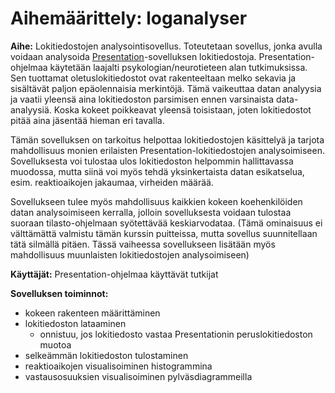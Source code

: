 # Aihemäärittely: loganalyser

**Aihe:** Lokitiedostojen analysointisovellus. Toteutetaan sovellus, jonka avulla voidaan analysoida [Presentation](www.neurobs.com)-sovelluksen lokitiedostoja. Presentation-ohjelmaa käytetään laajalti psykologian/neurotieteen alan tutkimuksissa. Sen tuottamat oletuslokitiedostot ovat rakenteeltaan melko sekavia ja sisältävät paljon epäolennaisia merkintöjä. Tämä vaikeuttaa datan analyysia ja vaatii yleensä aina lokitiedoston parsimisen ennen varsinaista data-analyysiä. Koska kokeet poikkeavat yleensä toisistaan, joten lokitiedostot pitää aina jäsentää hieman eri tavalla.

Tämän sovelluksen on tarkoitus helpottaa lokitiedostojen käsittelyä ja tarjota mahdollisuus monien erilaisten Presentation-lokitiedostojen analysoimiseen. Sovelluksesta voi tulostaa ulos lokitiedoston helpommin hallittavassa muodossa, mutta siinä voi myös tehdä yksinkertaista datan esikatselua, esim. reaktioaikojen jakaumaa, virheiden määrää.

Sovellukseen tulee myös mahdollisuus kaikkien kokeen koehenkilöiden datan analysoimiseen kerralla, jolloin sovelluksesta voidaan tulostaa suoraan tilasto-ohjelmaan syötettävää keskiarvodataa.  (Tämä ominaisuus ei välttämättä valmistu tämän kurssin puitteissa, mutta sovellus suunnitellaan tätä silmällä pitäen. Tässä vaiheessa sovellukseen lisätään myös mahdollisuus muunlaisten lokitiedostojen analysoimiseen)

**Käyttäjät:** Presentation-ohjelmaa käyttävät tutkijat

**Sovelluksen toiminnot:**
* kokeen rakenteen määrittäminen
* lokitiedoston lataaminen
  * onnistuu, jos lokitiedosto vastaa Presentationin peruslokitiedoston muotoa
* selkeämmän lokitiedoston tulostaminen
* reaktioaikojen visualisoiminen histogrammina
* vastausosuuksien visualisoiminen pylväsdiagrammeilla

